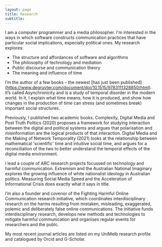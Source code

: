 ```yaml
---
layout: page
title: Research
subtitle: 
---
```


I am a computer programmer and a media philosopher. I'm interested in the ways in which software constructs communication practices that have particular social implications, especially political ones. My research explores:

- The structure and affordances of software and algorithms
- The philosophy of technology and mediation
- Public discourse and communication theory
- The meaning and influence of time

I’m the author of a few books – the newest [has just been published] (https://www.degruyter.com/document/doi/10.1515/9783111328850/html). It’s called Asynchronicity and is a study of temporal disorder in the modern world. In it, I explain what time means, how it is produced, and show how changes in the production of time can stress (and sometimes break) important social structures.

Previously, I published two academic books. Complexity, Digital Media and Post Truth Politics (2020) proposes a framework for studying interaction between the digital and political systems and argues that polarisation and misinformation are the logical products of that interaction. Digital Media and the Making of Network Temporality (2021) looks at the relationship between mathematical 'scientific' time and intuitive social time, and argues for a reconciliation of the two to better understand the temporal effects of the digital media environment.

I lead a couple of ARC research projects focussed on technology and harmful communication. Extremism and the Australian National Imaginary explores the growing influence of white nationalist ideology in Australian politics. Measuring Social Media Speed and the Acceleration of Informational Crisis does exactly what it says in title. 

I’m also a founder and covenor of the Fighting Harmful Online Communication research initiative, which coordinates interdisciplinary research on the harms resulting from mistaken, misleading, exaggerated, polemic and deliberately false online communications. The initiative funds interdisciplinary research, develops new methods and technologies to mitigate harmful communication and organises regular events for researchers and the publc. 

My most recent journal articles are listed on my UniMelb research profile and catalogued by Orcid and G-Scholar.

